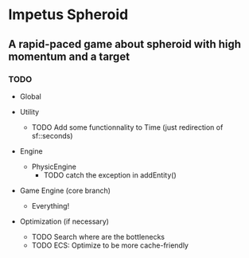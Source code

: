 # Impetus Spheroid
## A rapid-paced game about spheroid with high momentum and a target

### TODO

* Global

* Utility
  * TODO Add some functionnality to Time (just redirection of sf::seconds)

* Engine
  * PhysicEngine
  	* TODO catch the exception in addEntity()

* Game Engine (core branch)
  * Everything!

* Optimization (if necessary)
  * TODO Search where are the bottlenecks
  * TODO ECS: Optimize to be more cache-friendly
